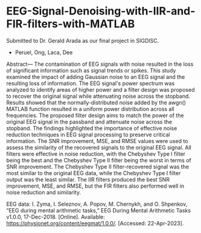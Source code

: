 # EEG-Signal-Denoising-with-IIR-and-FIR-filters-with-MATLAB

Submitted to Dr. Gerald Arada as our final project in SIGDISC.
- Peruel, Ong, Laca, Dee

Abstract— The contamination of EEG signals with noise resulted in the loss of 
significant information such as signal trends or spikes. This study examined the impact 
of adding Gaussian noise to an EEG signal and the resulting loss of information. The 
EEG signal's power spectrum was analyzed to identify areas of higher power and a 
filter design was proposed to recover the original signal while attenuating noise across 
the stopband. Results showed that the normally-distributed noise added by the awgn() 
MATLAB function resulted in a uniform power distribution across all frequencies. The 
proposed filter design aims to match the power of the original EEG signal in the 
passband and attenuate noise across the stopband. The findings highlighted the 
importance of effective noise reduction techniques in EEG signal processing to 
preserve critical information. The SNR improvement, MSE, and RMSE values were 
used to assess the similarity of the recovered signals to the original EEG signal. All 
filters were effective in noise reduction, with the Chebyshev Type I filter being the best 
and the Chebyshev Type II filter being the worst in terms of SNR improvement. The 
Chebyshev Type II filter-recovered signal was the most similar to the original EEG 
data, while the Chebyshev Type I filter output was the least similar. The IIR filters 
produced the best SNR improvement, MSE, and RMSE, but the FIR filters also 
performed well in noise reduction and similarity.

EEG data:
I. Zyma, I. Seleznov, A. Popov, M. Chernykh, and O. Shpenkov, “EEG during mental arithmetic tasks,” EEG During Mental Arithmetic Tasks v1.0.0, 17-Dec-2018. [Online]. Available: https://physionet.org/content/eegmat/1.0.0/. [Accessed: 22-Apr-2023]. 
